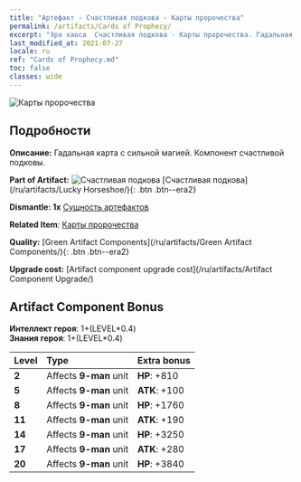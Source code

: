 ```yaml
---
title: "Артефакт - Счастливая подкова - Карты пророчества"
permalink: /artifacts/Cards of Prophecy/
excerpt: "Эра хаоса  Счастливая подкова - Карты пророчества. Гадальная карта с сильной магией. Компонент счастливой подковы."
last_modified_at: 2021-07-27
locale: ru
ref: "Cards of Prophecy.md"
toc: false
classes: wide
---
```


 ![Карты пророчества](/images/t/artifact_40122.png)



## Подробности

 **Описание:** Гадальная карта с сильной магией. Компонент счастливой подковы.

 **Part of Artifact:** ![Счастливая подкова](/images/t/icon_artifact_12.png) [Счастливая подкова](/ru/artifacts/Lucky Horseshoe/){: .btn .btn--era2}

 **Dismantle: 1x** [Сущность артефактов](/ItemsRU/con_905/)

 **Related Item**: [Карты пророчества](/ItemsRU/art_110/)

 **Quality:** [Green Artifact Components](/ru/artifacts/Green Artifact Components/){: .btn .btn--era2}

 **Upgrade cost:** [Artifact component upgrade cost](/ru/artifacts/Artifact Component Upgrade/)

## Artifact Component Bonus

  **Интеллект героя**: 1+(LEVEL\*0.4)<br/>**Знания героя**: 1+(LEVEL\*0.4)

  |  Level  | Type |    Extra bonus  | 
  |:--------|:-----|:----------------| 
  | **2** | Affects **9-man** unit | **HP**: +810 | 
  | **5** | Affects **9-man** unit | **ATK**: +100 | 
  | **8** | Affects **9-man** unit | **HP**: +1760 | 
  | **11** | Affects **9-man** unit | **ATK**: +190 | 
  | **14** | Affects **9-man** unit | **HP**: +3250 | 
  | **17** | Affects **9-man** unit | **ATK**: +280 | 
  | **20** | Affects **9-man** unit | **HP**: +3840 | 
